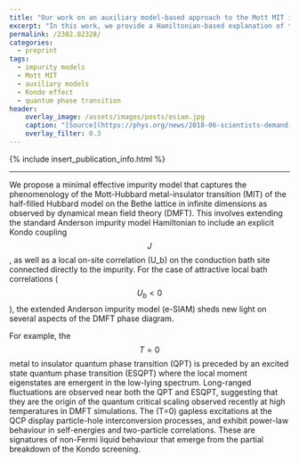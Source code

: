 ```yaml
---
title: "Our work on an auxiliary model-based approach to the Mott MIT is now available on the arxiv."
excerpt: "In this work, we provide a Hamiltonian-based explanation of the phenomenology of DMFT, obtaining new insights on then MIT along the way."
permalink: /2302.02328/
categories:
  - preprint
tags:
  - impurity models
  - Mott MIT
  - auxiliary models
  - Kondo effect
  - quantum phase transition
header:
    overlay_image: /assets/images/posts/esiam.jpg
    caption: "[Source](https://phys.org/news/2018-06-scientists-demand-entanglement-link.html)"
    overlay_filter: 0.3
---
```


{% include insert_publication_info.html %}

---

We propose a minimal effective impurity model that captures the phenomenology of the Mott-Hubbard metal-insulator transition (MIT) of the half-filled Hubbard model on the Bethe lattice in infinite dimensions as observed by dynamical mean field theory (DMFT). This involves extending the standard Anderson impurity model Hamiltonian to include an explicit Kondo coupling $$J$$, as well as a local on-site correlation \(U_b\) on the conduction bath site connected directly to the impurity. For the case of attractive local bath correlations ($$U_{b}<0$$), the extended Anderson impurity model (e-SIAM) sheds new light on several aspects of the DMFT phase diagram. 

For example, the $$T=0$$ metal to insulator quantum phase transition (QPT) is preceded by an excited state quantum phase transition (ESQPT) where the local moment eigenstates are emergent in the low-lying spectrum. Long-ranged fluctuations are observed near both the QPT and ESQPT, suggesting that they are the origin of the quantum critical scaling observed recently at high temperatures in DMFT simulations. The \(T=0\) gapless excitations at the QCP display particle-hole interconversion processes, and exhibit power-law behaviour in self-energies and two-particle correlations. These are signatures of non-Fermi liquid behaviour that emerge from the partial breakdown of the Kondo screening.
